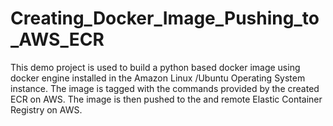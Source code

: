 # Creating_Docker_Image_Pushing_to_AWS_ECR
This demo project is used to build a python based docker image using docker engine installed in the Amazon Linux /Ubuntu Operating System instance. 
The image is tagged with the commands provided by the created ECR on AWS. 
The image is then pushed to the and remote Elastic Container Registry on AWS. 

